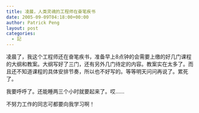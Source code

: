 ```yaml
---
title: 凌晨，人类灵魂的工程师在奋笔疾书
date: 2005-09-09T04:18:00+00:00
author: Patrick Peng
layout: post
categories:
  - 記
---
```

凌晨了，我这个工程师还在奋笔疾书，准备早上8点钟的会需要上缴的好几门课程的大纲和教案。大纲写好了三门，还有另外几门待定的内容。教案实在太多了。而且还不知道课程的具体安排节奏，所以也不好写的。等等明天问问再说了。累死了。

我要呼呼了。还能睡两三个小时就要起来了。哎……

不努力工作的同志可都要向我学习啊！
